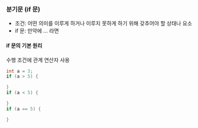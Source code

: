 ### 분기문 (if 문)
- 조건: 어떤 의미를 이루게 하거나 이루지 못하게 하기 위해 갖추어야 할 상태나 요소
- if 문: 만약에 ... 라면  

#### if 문의 기본 원리
수행 조건에 관계 연산자 사용
```c
int a = 3;
if (a > 5) {

}
if (a < 5) {

}
if (a == 5) {

}
```